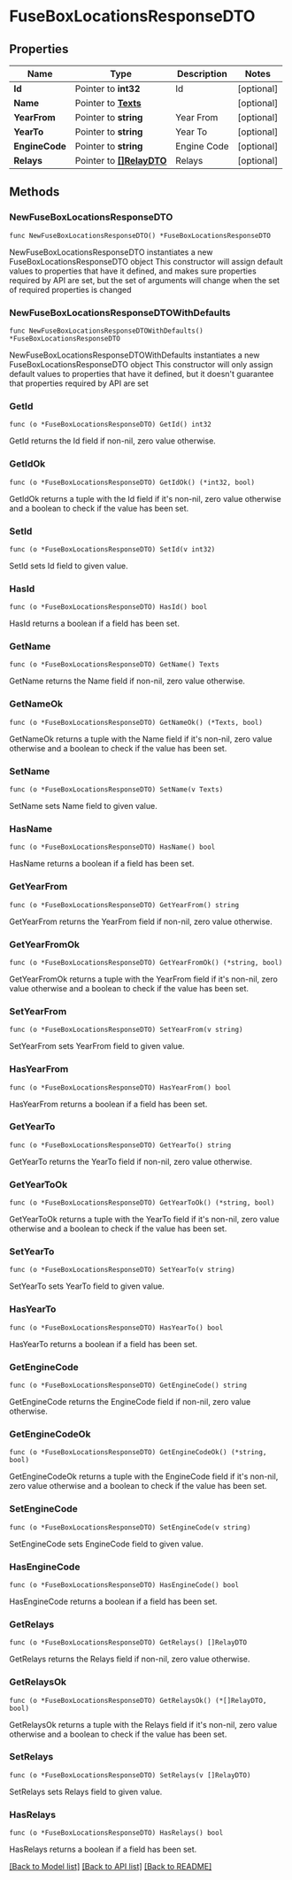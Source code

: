 # FuseBoxLocationsResponseDTO

## Properties

Name | Type | Description | Notes
------------ | ------------- | ------------- | -------------
**Id** | Pointer to **int32** | Id | [optional] 
**Name** | Pointer to [**Texts**](Texts.md) |  | [optional] 
**YearFrom** | Pointer to **string** | Year From | [optional] 
**YearTo** | Pointer to **string** | Year To | [optional] 
**EngineCode** | Pointer to **string** | Engine Code | [optional] 
**Relays** | Pointer to [**[]RelayDTO**](RelayDTO.md) | Relays | [optional] 

## Methods

### NewFuseBoxLocationsResponseDTO

`func NewFuseBoxLocationsResponseDTO() *FuseBoxLocationsResponseDTO`

NewFuseBoxLocationsResponseDTO instantiates a new FuseBoxLocationsResponseDTO object
This constructor will assign default values to properties that have it defined,
and makes sure properties required by API are set, but the set of arguments
will change when the set of required properties is changed

### NewFuseBoxLocationsResponseDTOWithDefaults

`func NewFuseBoxLocationsResponseDTOWithDefaults() *FuseBoxLocationsResponseDTO`

NewFuseBoxLocationsResponseDTOWithDefaults instantiates a new FuseBoxLocationsResponseDTO object
This constructor will only assign default values to properties that have it defined,
but it doesn't guarantee that properties required by API are set

### GetId

`func (o *FuseBoxLocationsResponseDTO) GetId() int32`

GetId returns the Id field if non-nil, zero value otherwise.

### GetIdOk

`func (o *FuseBoxLocationsResponseDTO) GetIdOk() (*int32, bool)`

GetIdOk returns a tuple with the Id field if it's non-nil, zero value otherwise
and a boolean to check if the value has been set.

### SetId

`func (o *FuseBoxLocationsResponseDTO) SetId(v int32)`

SetId sets Id field to given value.

### HasId

`func (o *FuseBoxLocationsResponseDTO) HasId() bool`

HasId returns a boolean if a field has been set.

### GetName

`func (o *FuseBoxLocationsResponseDTO) GetName() Texts`

GetName returns the Name field if non-nil, zero value otherwise.

### GetNameOk

`func (o *FuseBoxLocationsResponseDTO) GetNameOk() (*Texts, bool)`

GetNameOk returns a tuple with the Name field if it's non-nil, zero value otherwise
and a boolean to check if the value has been set.

### SetName

`func (o *FuseBoxLocationsResponseDTO) SetName(v Texts)`

SetName sets Name field to given value.

### HasName

`func (o *FuseBoxLocationsResponseDTO) HasName() bool`

HasName returns a boolean if a field has been set.

### GetYearFrom

`func (o *FuseBoxLocationsResponseDTO) GetYearFrom() string`

GetYearFrom returns the YearFrom field if non-nil, zero value otherwise.

### GetYearFromOk

`func (o *FuseBoxLocationsResponseDTO) GetYearFromOk() (*string, bool)`

GetYearFromOk returns a tuple with the YearFrom field if it's non-nil, zero value otherwise
and a boolean to check if the value has been set.

### SetYearFrom

`func (o *FuseBoxLocationsResponseDTO) SetYearFrom(v string)`

SetYearFrom sets YearFrom field to given value.

### HasYearFrom

`func (o *FuseBoxLocationsResponseDTO) HasYearFrom() bool`

HasYearFrom returns a boolean if a field has been set.

### GetYearTo

`func (o *FuseBoxLocationsResponseDTO) GetYearTo() string`

GetYearTo returns the YearTo field if non-nil, zero value otherwise.

### GetYearToOk

`func (o *FuseBoxLocationsResponseDTO) GetYearToOk() (*string, bool)`

GetYearToOk returns a tuple with the YearTo field if it's non-nil, zero value otherwise
and a boolean to check if the value has been set.

### SetYearTo

`func (o *FuseBoxLocationsResponseDTO) SetYearTo(v string)`

SetYearTo sets YearTo field to given value.

### HasYearTo

`func (o *FuseBoxLocationsResponseDTO) HasYearTo() bool`

HasYearTo returns a boolean if a field has been set.

### GetEngineCode

`func (o *FuseBoxLocationsResponseDTO) GetEngineCode() string`

GetEngineCode returns the EngineCode field if non-nil, zero value otherwise.

### GetEngineCodeOk

`func (o *FuseBoxLocationsResponseDTO) GetEngineCodeOk() (*string, bool)`

GetEngineCodeOk returns a tuple with the EngineCode field if it's non-nil, zero value otherwise
and a boolean to check if the value has been set.

### SetEngineCode

`func (o *FuseBoxLocationsResponseDTO) SetEngineCode(v string)`

SetEngineCode sets EngineCode field to given value.

### HasEngineCode

`func (o *FuseBoxLocationsResponseDTO) HasEngineCode() bool`

HasEngineCode returns a boolean if a field has been set.

### GetRelays

`func (o *FuseBoxLocationsResponseDTO) GetRelays() []RelayDTO`

GetRelays returns the Relays field if non-nil, zero value otherwise.

### GetRelaysOk

`func (o *FuseBoxLocationsResponseDTO) GetRelaysOk() (*[]RelayDTO, bool)`

GetRelaysOk returns a tuple with the Relays field if it's non-nil, zero value otherwise
and a boolean to check if the value has been set.

### SetRelays

`func (o *FuseBoxLocationsResponseDTO) SetRelays(v []RelayDTO)`

SetRelays sets Relays field to given value.

### HasRelays

`func (o *FuseBoxLocationsResponseDTO) HasRelays() bool`

HasRelays returns a boolean if a field has been set.


[[Back to Model list]](../README.md#documentation-for-models) [[Back to API list]](../README.md#documentation-for-api-endpoints) [[Back to README]](../README.md)


